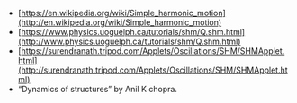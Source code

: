 - [https://en.wikipedia.org/wiki/Simple_harmonic_motion](http://en.wikipedia.org/wiki/Simple_harmonic_motion)
- [https://www.physics.uoguelph.ca/tutorials/shm/Q.shm.html](http://www.physics.uoguelph.ca/tutorials/shm/Q.shm.html)
- [https://surendranath.tripod.com/Applets/Oscillations/SHM/SHMApplet.html](http://surendranath.tripod.com/Applets/Oscillations/SHM/SHMApplet.html)
- “Dynamics of structures” by Anil K chopra.

